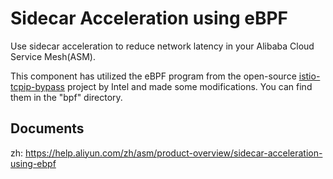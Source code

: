 # Sidecar Acceleration using eBPF 

 Use sidecar acceleration to reduce network latency in your Alibaba Cloud Service Mesh(ASM).

 This component has utilized the eBPF program from the open-source [istio-tcpip-bypass](https://github.com/intel/istio-tcpip-bypass) project by Intel and made some modifications. You can find them in the "bpf" directory.

## Documents
 zh: https://help.aliyun.com/zh/asm/product-overview/sidecar-acceleration-using-ebpf

